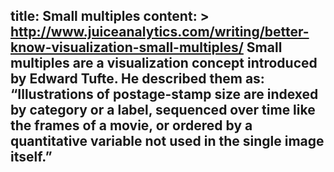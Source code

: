 title: Small multiples
content: >
    http://www.juiceanalytics.com/writing/better-know-visualization-small-multiples/
    Small multiples are a visualization concept introduced by Edward Tufte. He described them as:
“Illustrations of postage-stamp size are indexed by category or a label, sequenced over time like the frames of a movie, or ordered by a quantitative variable not used in the single image itself.”
---


